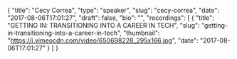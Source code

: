 {
  "title": "Cecy Correa",
  "type": "speaker",
  "slug": "cecy-correa",
  "date": "2017-08-06T17:01:27",
  "draft": false,
  "bio": "",
  "recordings": [
    {
      "title": "GETTING IN: TRANSITIONING INTO A CAREER IN TECH",
      "slug": "getting-in-transitioning-into-a-career-in-tech",
      "thumbnail": "https://i.vimeocdn.com/video/650698228_295x166.jpg",
      "date": "2017-08-06T17:01:27"
    }
  ]
}